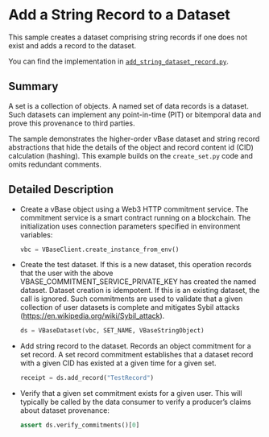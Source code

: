 <!-- omit in toc -->

# Add a String Record to a Dataset

This sample creates a dataset comprising string records
if one does not exist and adds a record to the dataset.

You can find the implementation in [`add_string_dataset_record.py`](https://github.com/validityBase/vbase-py-samples/blob/main/samples/add_string_dataset_record.py).

## Summary<a href="#summary" id="summary"></a>

A set is a collection of objects. A named set of data records is a dataset. Such datasets can implement any point-in-time (PIT) or bitemporal data and prove this provenance to third parties.

The sample demonstrates the higher-order vBase dataset and string record abstractions that hide the details of the object and record content id (CID) calculation (hashing). This example builds on the `create_set.py` code and omits redundant comments.

## Detailed Description<a href="#detailed-description" id="detailed-description"></a>

- Create a vBase object using a Web3 HTTP commitment service.
  The commitment service is a smart contract running on a blockchain. The initialization uses connection parameters specified in environment variables:
  ```python
  vbc = VBaseClient.create_instance_from_env()
  ```
- Create the test dataset.
  If this is a new dataset, this operation records that the user with the above VBASE_COMMITMENT_SERVICE_PRIVATE_KEY has created the named dataset. Dataset creation is idempotent. If this is an existing dataset, the call is ignored. Such commitments are used to validate that a given collection of user datasets is complete and mitigates Sybil attacks (https://en.wikipedia.org/wiki/Sybil_attack).
  ```python
  ds = VBaseDataset(vbc, SET_NAME, VBaseStringObject)
  ```
- Add string record to the dataset.
  Records an object commitment for a set record. A set record commitment establishes that a dataset record with a given CID has existed at a given time for a given set.
  ```python
  receipt = ds.add_record("TestRecord")
  ```
- Verify that a given set commitment exists for a given user. This will typically be called by the data consumer to verify a producer’s claims about dataset provenance:
  ```python
  assert ds.verify_commitments()[0]
  ```
